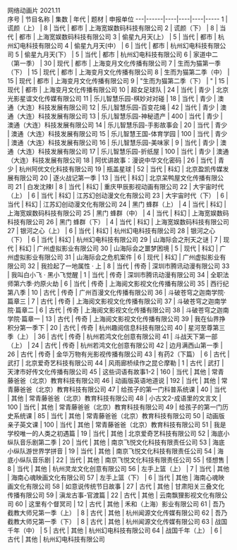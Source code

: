
网络动画片	2021.11				
序号 | 节目名称 | 集数 | 年代 | 题材 | 申报单位
---|------|----|----|----|-----
1 | 谎颜（上） | 8 | 当代 | 都市 | 上海宽娱数码科技有限公司
2 | 谎颜（下） | 8 | 当代 | 都市 | 上海宽娱数码科技有限公司
3 | 偷星九月天(上） | 5 | 当代 | 都市 | 杭州幻电科技有限公司
4 | 偷星九月天(中） | 6 | 当代 | 都市 | 杭州幻电科技有限公司
5 | 偷星九月天(下） | 5 | 当代 | 都市 | 杭州幻电科技有限公司
6 | 家道中二（第一季） | 30 | 现代 | 都市 | 上海变月文化传播有限公司
7 | 生而为猫第一季（下） | 15 | 现代 | 都市 | 上海变月文化传播有限公司
8 | 生而为猫第二季（中） | 15 | 现代 | 都市 | 上海变月文化传播有限公司
9 | "生而为猫第二季（下） | " | 15 | 现代 | 都市 | 上海变月文化传播有限公司
10 | 超女足球队 | 24 | 当代 | 青少 | 北京光影星谊文化传媒有限公司
11 | 乐儿智慧乐园-棋妙对对碰 | 18 | 当代 | 青少 | 澳通（大连）科技发展有限公司
12 | 乐儿智慧乐园-百变花绳 | 42 | 当代 | 青少 | 澳通（大连）科技发展有限公司
13 | 乐儿智慧乐园-神秘遗产 | 400 | 当代 | 青少 | 澳通（大连）科技发展有限公司
14 | 乐儿智慧乐园-手影故事会 | 20 | 当代 | 青少 | 澳通（大连）科技发展有限公司
15 | 乐儿智慧王国-体育学园 | 100 | 当代 | 青少 | 澳通（大连）科技发展有限公司
16 | 乐儿智慧乐园-美味家 | 9 | 当代 | 青少 | 澳通（大连）科技发展有限公司
17 | 乐儿智慧乐园-折纸屋 | 100 | 当代 | 青少 | 澳通（大连）科技发展有限公司
18 | 阿优讲故事：漫说中华文化密码 | 26 | 当代 | 青少 | 杭州阿优文化科技有限公司
19 | 瓶盖星球 | 52 | 当代 | 科幻 | 北京盈凯传媒发展有限公司
20 | 逐火战记第一季 | 13 | 当代 | 科幻 | 北京呆鸭屋文化传播有限公司
21 | 白发沈辣Ⅰ | 8 | 当代 | 科幻 | 重庆甲辰影视动画有限公司
22 | 大宇宙时代（上） | 6 | 当代 | 科幻 | 江苏幻创动漫文化有限公司
23 | 大宇宙时代（下） | 6 | 当代 | 科幻 | 江苏幻创动漫文化有限公司
24 | 黑门 蜂群（上） | 4 | 当代 | 科幻 | 上海宽娱数码科技有限公司
25 | 黑门 蜂群（中） | 4 | 当代 | 科幻 | 上海宽娱数码科技有限公司
26 | 黑门 蜂群（下） | 4 | 当代 | 科幻 | 上海宽娱数码科技有限公司
27 | 银河之心（上） | 6 | 当代 | 科幻 | 杭州幻电科技有限公司
28 | 银河之心（下） | 6 | 当代 | 科幻 | 杭州幻电科技有限公司
29 | 山海际会之刑天之谜 | 7 | 现代 | 科幻 | 广州虚拟影业有限公司
30 | 山海际会之噩梦困境 | 5 | 现代 | 科幻 | 广州虚拟影业有限公司
31 | 山海际会之危机案件 | 6 | 现代 | 科幻 | 广州虚拟影业有限公司
32 | 我捡起了一地属性 · 上 | 8 | 当代 | 传奇 | 深圳市腾讯动漫有限公司
33 | 我叫白小飞 · 黑小飞觉醒 | 1 | 当代 | 传奇 | 深圳市腾讯动漫有限公司
34 | 全职法师第六季·灼原火劫 | 6 | 当代 | 传奇 | 上海阅文影视文化传播有限公司
35 | 西行纪第八季 | 10 | 古代 | 传奇 | 广州百漫文化传播有限公司
36 | 斗破苍穹之迦南学院·篇章三 | 7 | 古代 | 传奇 | 上海阅文影视文化传播有限公司
37 | 斗破苍穹之迦南学院·篇章二 | 6 | 古代 | 传奇 | 上海阅文影视文化传播有限公司
38 | 斗破苍穹之迦南学院·篇章一 | 13 | 古代 | 传奇 | 上海阅文影视文化传播有限公司
39 | 我在仙界挣积分第一季下 | 20 | 古代 | 传奇 | 杭州趣阅信息科技有限公司
40 | 星河至尊第三季（上） | 36 | 古代 | 传奇 | 杭州若鸿文化创意有限公司
41 | 斗战天下第一部（上） | 24 | 古代 | 传奇 | 杭州若鸿文化创意有限公司
42 | 边月满西山第一季 | 26 | 古代 | 传奇 | 金华万物有光影视传播有限公司
43 | 有药2（下篇） | 6 | 古代 | 武打 | 北京爱奇艺科技有限公司
44 | 风雨廊桥续作之昆仑摩勒 | 1 | 古代 | 武打 | 天津市好传文化传播有限公司
45 | 这些词语有故事1-2 | 160 | 当代 | 其他 | 常青藤爸爸（北京）教育科技有限公司
46 | 动画版英语地道说 | 192 | 当代 | 其他 | 常青藤爸爸（北京）教育科技有限公司
47 | 给孩子的第一门科普系统课 | 40 | 当代 | 其他 | 常青藤爸爸（北京）教育科技有限公司
48 | 小古文2-成语里的文言文 | 100 | 当代 | 其他 | 常青藤爸爸（北京）教育科技有限公司
49 | 给孩子的第一门历史系统课 | 85 | 当代 | 其他 | 常青藤爸爸（北京）教育科技有限公司
50 | 动画版亲子英文课 | 100 | 当代 | 其他 | 常青藤爸爸（北京）教育科技有限公司
51 | 我是学校唯一的人类之初遇篇 | 19 | 当代 | 其他 | 北京爱奇艺科技有限公司
52 | 海底小纵队音乐剧第二季 | 20 | 当代 | 其他 | 南京飞悦文化科技有限责任公司
53 | 海底小纵队游世界学拼音 | 19 | 当代 | 其他 | 南京飞悦文化科技有限责任公司
54 | 海底小纵队音乐剧 | 22 | 当代 | 其他 | 南京飞悦文化科技有限责任公司
55 | 怪想售 | 8 | 当代 | 其他 | 杭州灵龙文化创意有限公司
56 | 左手上篮（上） | 7 | 当代 | 其他 | 海南心魂映画文化有限公司
57 | 左手上篮（下） | 6 | 当代 | 其他 | 海南心魂映画文化有限公司
58 | 如意说传统节日故事 | 27 | 古代 | 其他 | 甘肃阳关三叠文化传播有限公司
59 | 滇龙古事-官渡篇 | 22 | 古代 | 其他 | 云南飘狸影视文化有限公司
60 | 这里有个督冥司 | 12 | 古代 | 其他 | 禾和（上海）影业有限公司
61 | 吾乃截教大师兄第一季（上） | 8 | 古代 | 其他 | 杭州闻源文化传媒有限公司
62 | 吾乃截教大师兄第一季（下） | 8 | 古代 | 其他 | 杭州闻源文化传媒有限公司
63 | 战国千年（中） | 5 | 古代 | 其他 | 杭州幻电科技有限公司
64 | 战国千年（上） | 6 | 古代 | 其他 | 杭州幻电科技有限公司
